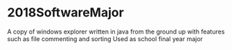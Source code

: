 # 2018SoftwareMajor

A copy of windows explorer written in java from the ground up with features such as file commenting and sorting
Used as school final year major
